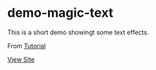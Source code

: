 # demo-magic-text
 
This is a short demo showingt some text effects.

From [Tutorial](https://www.youtube.com/watch?v=yu0Cm4BqQv0)

[View Site](https://webbees-development.github.io/demo-magic-text/)
